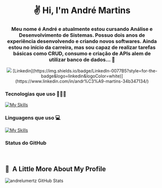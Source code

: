 <h1 align="center">✌️ Hi, I'm André Martins</h1>
<h3 align="center">Meu nome é André e atualmente estou cursando Análise e Desenvolvimento de Sistemas. Possuo dois anos de experiência desenvolvendo e criando novos softwares. Ainda estou no início da carreira, mas sou capaz de realizar tarefas básicas como CRUD, consumo e criação de APIs alem de utilizar banco de dados... 🚀 </h3>
<p align="center"> 
<a href="https://www.linkedin.com/in/andr%C3%A9-martins-34b347134/"><img src="https://img.shields.io/badge/-Andre%20Martins%20-0077B5?style=flat-square&logo=Linkedin&logoColor=white"/></a>
<!-- <a href="mailto:andrelumertzm@gmail.com"><img src="https://img.shields.io/badge/-andrelumertzmartins@gmail.com-D14836?style=flat-square&logo=Gmail&logoColor=white"/></a> -->
[Linkedin](https://img.shields.io/badge/LinkedIn-0077B5?style=for-the-badge&logo=linkedin&logoColor=white)](https://www.linkedin.com/in/andr%C3%A9-martins-34b347134/)
</p>


### Tecnologias que uso 🧑🏻‍💻

[![My Skills](https://skillicons.dev/icons?i=discord,ps,figma,vscode,github,git,vite,postman,docker,aws,linux&theme=dark)](https://skillicons.dev)

### Linguagens que uso 💻

[![My Skills](https://skillicons.dev/icons?i=mysql,py,html,css,bootstrap,tailwind,js,ts,react&theme=dark)](https://skillicons.dev)

### Status do GitHub
<div>


<br>




<h2>🚀 &nbsp;A Little More About My Profile</h2>

![andrelumertz GitHub Stats](https://github-readme-stats.vercel.app/api?username=andrelumertz&show_icons=true&theme=dracula)




<!--

Here are some ideas to get you started:

- 🔭 I’m currently working on ...
- 🌱 I’m currently learning ...
- 👯 I’m looking to collaborate on ...
- 🤔 I’m looking for help with ...
- 💬 Ask me about ...
- 📫 How to reach me: ...
- 😄 Pronouns: ...
- ⚡ Fun fact: ...
-->
